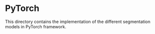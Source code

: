 # PyTorch
This directory contains the implementation of the different segmentation models in PyTorch framework.
